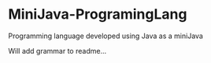 # MiniJava-ProgramingLang

Programming language developed using Java as a miniJava


Will add grammar to readme...
